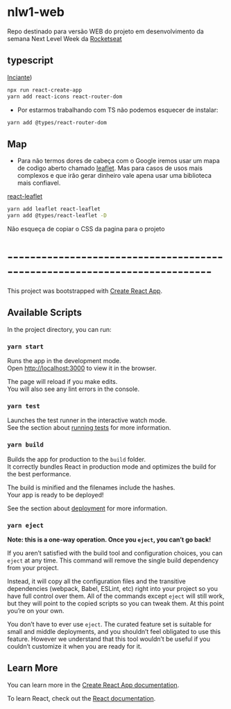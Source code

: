 # nlw1-web

Repo destinado para versão WEB do projeto em desenvolvimento da semana Next Level Week da [Rocketseat](https://rocketseat.com.br/)

## typescript

[Inciante](https://react-typescript-cheatsheet.netlify.app/docs/basic/setup))

```bash
npx run react-create-app
yarn add react-icons react-router-dom
```

- Por estarmos trabalhando com TS não podemos esquecer de instalar:

```bash
yarn add @types/react-router-dom
```

## Map

- Para não termos dores de cabeça com o Google iremos usar um mapa de codigo aberto chamado [leaflet](https://leafletjs.com/). Mas para casos de usos mais complexos e que irão gerar dinheiro vale apena usar uma biblioteca mais confiavel.

[react-leaflet](https://react-leaflet.js.org/)

```bash
yarn add leaflet react-leaflet
yarn add @types/react-leaflet -D
```

Não esqueça de copiar o CSS da pagina para o projeto

# --------------------------------------------------------------------------

This project was bootstrapped with [Create React App](https://github.com/facebook/create-react-app).

## Available Scripts

In the project directory, you can run:

### `yarn start`

Runs the app in the development mode.<br />
Open [http://localhost:3000](http://localhost:3000) to view it in the browser.

The page will reload if you make edits.<br />
You will also see any lint errors in the console.

### `yarn test`

Launches the test runner in the interactive watch mode.<br />
See the section about [running tests](https://facebook.github.io/create-react-app/docs/running-tests) for more information.

### `yarn build`

Builds the app for production to the `build` folder.<br />
It correctly bundles React in production mode and optimizes the build for the best performance.

The build is minified and the filenames include the hashes.<br />
Your app is ready to be deployed!

See the section about [deployment](https://facebook.github.io/create-react-app/docs/deployment) for more information.

### `yarn eject`

**Note: this is a one-way operation. Once you `eject`, you can’t go back!**

If you aren’t satisfied with the build tool and configuration choices, you can `eject` at any time. This command will remove the single build dependency from your project.

Instead, it will copy all the configuration files and the transitive dependencies (webpack, Babel, ESLint, etc) right into your project so you have full control over them. All of the commands except `eject` will still work, but they will point to the copied scripts so you can tweak them. At this point you’re on your own.

You don’t have to ever use `eject`. The curated feature set is suitable for small and middle deployments, and you shouldn’t feel obligated to use this feature. However we understand that this tool wouldn’t be useful if you couldn’t customize it when you are ready for it.

## Learn More

You can learn more in the [Create React App documentation](https://facebook.github.io/create-react-app/docs/getting-started).

To learn React, check out the [React documentation](https://reactjs.org/).
